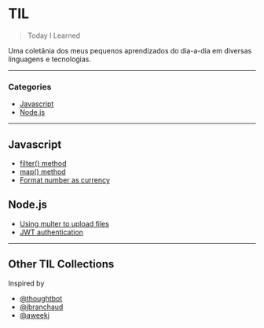# TIL

> Today I Learned

Uma coletânia dos meus pequenos aprendizados do dia-a-dia em diversas linguagens e tecnologias.

---

### Categories

* [Javascript](#javascript)
* [Node.js](#node.js)

___

## Javascript
* [filter() method](javascript/filter.md)
* [map() method](javascript/map-method.md)
* [Format number as currency](javascript/format-number-as-currency.md)

## Node.js
* [Using multer to upload files](nodejs/multer-tutorial.md)
* [JWT authentication](nodejs/jsonwebtoken.md)

___

## Other TIL Collections
Inspired by

* [@thoughtbot](https://github.com/thoughtbot/til)
* [@jbranchaud](https://github.com/jbranchaud/til)
* [@aweekj](https://github.com/aweekj/TIL)